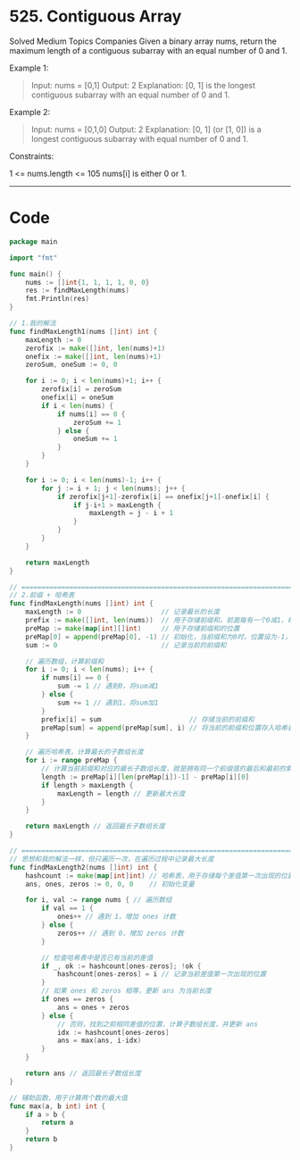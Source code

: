 # 525. Contiguous Array
Solved
Medium
Topics
Companies
Given a binary array nums, return the maximum length of a contiguous subarray with an equal number of 0 and 1.


Example 1:
> Input: nums = [0,1]
Output: 2
Explanation: [0, 1] is the longest contiguous subarray with an equal number of 0 and 1.

Example 2:
> Input: nums = [0,1,0]
Output: 2
Explanation: [0, 1] (or [1, 0]) is a longest contiguous subarray with equal number of 0 and 1.
 

Constraints:

1 <= nums.length <= 105
nums[i] is either 0 or 1.

---

# Code
```go
package main

import "fmt"

func main() {
	nums := []int{1, 1, 1, 1, 0, 0}
	res := findMaxLength(nums)
	fmt.Println(res)
}

// 1.我的解法
func findMaxLength1(nums []int) int {
	maxLength := 0
	zerofix := make([]int, len(nums)+1)
	onefix := make([]int, len(nums)+1)
	zeroSum, oneSum := 0, 0

	for i := 0; i < len(nums)+1; i++ {
		zerofix[i] = zeroSum
		onefix[i] = oneSum
		if i < len(nums) {
			if nums[i] == 0 {
				zeroSum += 1
			} else {
				oneSum += 1
			}
		}
	}

	for i := 0; i < len(nums)-1; i++ {
		for j := i + 1; j < len(nums); j++ {
			if zerofix[j+1]-zerofix[i] == onefix[j+1]-onefix[i] {
				if j-i+1 > maxLength {
					maxLength = j - i + 1
				}
			}
		}
	}

	return maxLength
}

// =======================================================================================================
// 2.前缀 + 哈希表
func findMaxLength(nums []int) int {
	maxLength := 0                    // 记录最长的长度
	prefix := make([]int, len(nums))  // 用于存储前缀和，前面每有一个0减1，每有一个1加1，包括自身
	preMap := make(map[int][]int)     // 用于存储前缀和的位置
	preMap[0] = append(preMap[0], -1) // 初始化，当前缀和为0时，位置设为-1，便于计算长度
	sum := 0                          // 记录当前的前缀和

	// 遍历数组，计算前缀和
	for i := 0; i < len(nums); i++ {
		if nums[i] == 0 {
			sum -= 1 // 遇到0，将sum减1
		} else {
			sum += 1 // 遇到1，将sum加1
		}
		prefix[i] = sum                      // 存储当前的前缀和
		preMap[sum] = append(preMap[sum], i) // 将当前的前缀和位置存入哈希表
	}

	// 遍历哈希表，计算最长的子数组长度
	for i := range preMap {
		// 计算当前前缀和对应的最长子数组长度，就是拥有同一个前缀值的最后和最前的索引相减
		length := preMap[i][len(preMap[i])-1] - preMap[i][0]
		if length > maxLength {
			maxLength = length // 更新最大长度
		}
	}

	return maxLength // 返回最长子数组长度
}

// ========================================================================================================
// 思想和我的解法一样，但只遍历一次，在遍历过程中记录最大长度
func findMaxLength2(nums []int) int {
	hashcount := make(map[int]int) // 哈希表，用于存储每个差值第一次出现的位置
	ans, ones, zeros := 0, 0, 0    // 初始化变量

	for i, val := range nums { // 遍历数组
		if val == 1 {
			ones++ // 遇到 1，增加 ones 计数
		} else {
			zeros++ // 遇到 0，增加 zeros 计数
		}

		// 检查哈希表中是否已有当前的差值
		if _, ok := hashcount[ones-zeros]; !ok {
			hashcount[ones-zeros] = i // 记录当前差值第一次出现的位置
		}
		// 如果 ones 和 zeros 相等，更新 ans 为当前长度
		if ones == zeros {
			ans = ones + zeros
		} else {
			// 否则，找到之前相同差值的位置，计算子数组长度，并更新 ans
			idx := hashcount[ones-zeros]
			ans = max(ans, i-idx)
		}
	}

	return ans // 返回最长子数组长度
}

// 辅助函数，用于计算两个数的最大值
func max(a, b int) int {
	if a > b {
		return a
	}
	return b
}
```